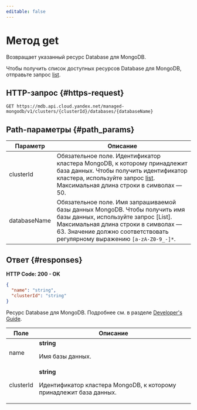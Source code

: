 ```yaml
---
editable: false
---
```


# Метод get
Возвращает указанный ресурс Database для MongoDB.
 
Чтобы получить список доступных ресурсов Database для MongoDB, отправьте запрос [list](/docs/managed-mongodb/api-ref/Database/list).
 
## HTTP-запрос {#https-request}
```
GET https://mdb.api.cloud.yandex.net/managed-mongodb/v1/clusters/{clusterId}/databases/{databaseName}
```
 
## Path-параметры {#path_params}
 
Параметр | Описание
--- | ---
clusterId | Обязательное поле. Идентификатор кластера MongoDB, к которому принадлежит база данных. Чтобы получить идентификатор кластера, используйте запрос [list](/docs/managed-mongodb/api-ref/Cluster/list).  Максимальная длина строки в символах — 50.
databaseName | Обязательное поле. Имя запрашиваемой базы данных MongoDB. Чтобы получить имя базы данных, используйте запрос [List].  Максимальная длина строки в символах — 63. Значение должно соответствовать регулярному выражению `` [a-zA-Z0-9_-]* ``.
 
## Ответ {#responses}
**HTTP Code: 200 - OK**

```json 
{
  "name": "string",
  "clusterId": "string"
}
```
Ресурс Database для MongoDB. Подробнее см. в разделе [Developer's Guide](/docs/managed-mongodb/concepts).
 
Поле | Описание
--- | ---
name | **string**<br><p>Имя базы данных.</p> 
clusterId | **string**<br><p>Идентификатор кластера MongoDB, к которому принадлежит база данных.</p> 